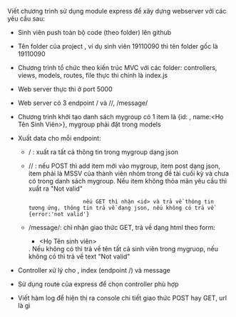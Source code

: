 Viết chương trình sử dụng module express để xây dựng webserver với các yêu cầu sau:

- Sinh viên push toàn bộ code (theo folder) lên github

- Tên folder của project <MSSV>, ví dụ sinh viên 19110090 thì tên folder gốc là 19110090

- Chương trình tổ chức theo kiến trúc MVC với các folder: controllers, views, models, routes, file thực thi chính là index.js

- Web server thực thi ở port 5000

- Web server có 3 endpoint / và /<MSSV>/<id>, /message/<id>

- Chương trình khởi tạo danh sách mygroup có 1 item là {id: <MSSV>, name:<Họ Tên Sinh Viên>}, mygroup phải đặt trong models

- Xuất data cho mỗi endpoint:

    + /  : xuất ra tất cả thông tin trong mygroup dạng json

    + /<MSSV>/<id> : nếu POST thì add item mới vào mygroup, item post dạng json, item phải là MSSV của thành viên nhóm trong đề tài cuối kỳ và chưa có trong danh sách mygroup. Nếu item không thỏa mãn yêu cầu thì xuất ra "Not valid"

                           nếu GET thì nhận <id> và trả về thông tin tương ứng, thông tin trả về dạng json, nếu không có trả về {error:'not valid'}

    + /message/<id>: chỉ nhận giao thức GET, trả về dạng html theo form: <html><body><ul><li> <Họ Tên sinh viên></li></ul></body></html>. Nếu không có <id> thì trả về tên tất cả sinh viên trong mygruop, nếu không có thì trả về text "Not valid"

- Controller xử lý cho <MSSV>, index (endpoint /) và message

- Sử dụng route của express để chọn controller phù hợp

- Viết hàm log để hiện thị ra console chi tiết giao thức POST hay GET, url là gì
